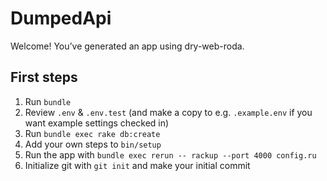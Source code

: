 # DumpedApi

Welcome! You’ve generated an app using dry-web-roda.

## First steps

1. Run `bundle`
1. Review `.env` & `.env.test` (and make a copy to e.g. `.example.env` if you want example settings checked in)
1. Run `bundle exec rake db:create`
1. Add your own steps to `bin/setup`
1. Run the app with `bundle exec rerun -- rackup --port 4000 config.ru`
1. Initialize git with `git init` and make your initial commit
